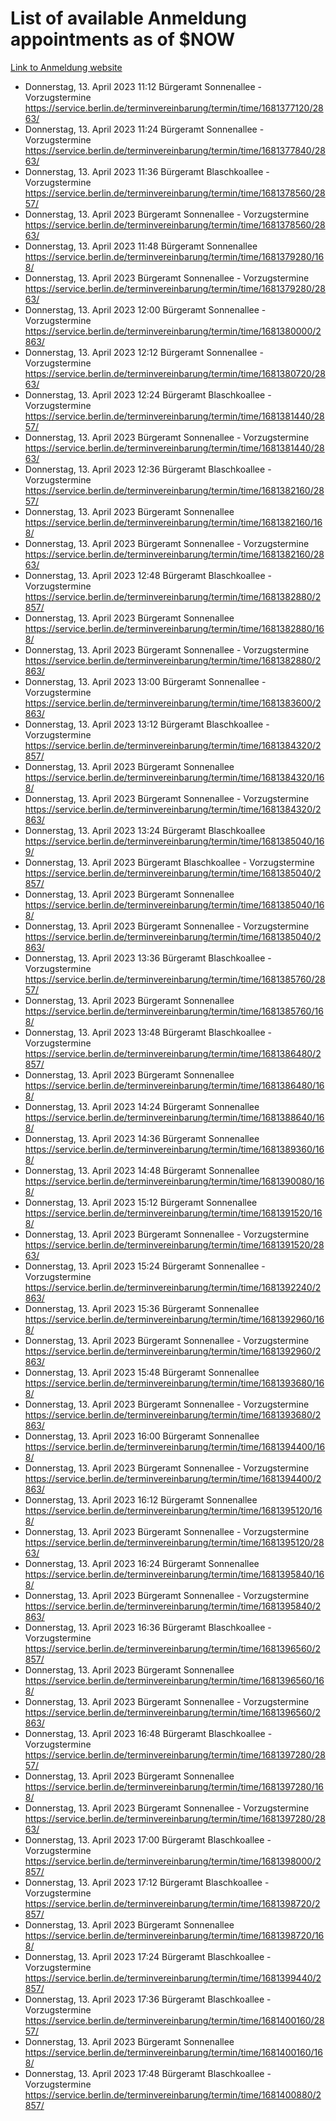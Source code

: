 # List of available Anmeldung appointments as of $NOW
[Link to Anmeldung website](https://service.berlin.de/terminvereinbarung/termin/tag.php?termin=1&anliegen[]=120686&dienstleisterlist=122210,122217,327316,122219,327312,122227,327314,122231,327346,122243,327348,122254,122252,329742,122260,329745,122262,329748,122271,327278,122273,327274,122277,327276,330436,122280,327294,122282,327290,122284,327292,122291,327270,122285,327266,122286,327264,122296,327268,150230,329760,122297,327286,122294,327284,122312,329763,122314,329775,122304,327330,122311,327334,122309,327332,317869,122281,327352,122279,329772,122283,122276,327324,122274,327326,122267,329766,122246,327318,122251,327320,122257,327322,122208,327298,122226,327300&herkunft=http%3A%2F%2Fservice.berlin.de%2Fdienstleistung%2F120686%2F)
- Donnerstag, 13. April 2023 11:12 Bürgeramt Sonnenallee - Vorzugstermine https://service.berlin.de/terminvereinbarung/termin/time/1681377120/2863/
- Donnerstag, 13. April 2023 11:24 Bürgeramt Sonnenallee - Vorzugstermine https://service.berlin.de/terminvereinbarung/termin/time/1681377840/2863/
- Donnerstag, 13. April 2023 11:36 Bürgeramt Blaschkoallee - Vorzugstermine https://service.berlin.de/terminvereinbarung/termin/time/1681378560/2857/
- Donnerstag, 13. April 2023  Bürgeramt Sonnenallee - Vorzugstermine https://service.berlin.de/terminvereinbarung/termin/time/1681378560/2863/
- Donnerstag, 13. April 2023 11:48 Bürgeramt Sonnenallee https://service.berlin.de/terminvereinbarung/termin/time/1681379280/168/
- Donnerstag, 13. April 2023  Bürgeramt Sonnenallee - Vorzugstermine https://service.berlin.de/terminvereinbarung/termin/time/1681379280/2863/
- Donnerstag, 13. April 2023 12:00 Bürgeramt Sonnenallee - Vorzugstermine https://service.berlin.de/terminvereinbarung/termin/time/1681380000/2863/
- Donnerstag, 13. April 2023 12:12 Bürgeramt Sonnenallee - Vorzugstermine https://service.berlin.de/terminvereinbarung/termin/time/1681380720/2863/
- Donnerstag, 13. April 2023 12:24 Bürgeramt Blaschkoallee - Vorzugstermine https://service.berlin.de/terminvereinbarung/termin/time/1681381440/2857/
- Donnerstag, 13. April 2023  Bürgeramt Sonnenallee - Vorzugstermine https://service.berlin.de/terminvereinbarung/termin/time/1681381440/2863/
- Donnerstag, 13. April 2023 12:36 Bürgeramt Blaschkoallee - Vorzugstermine https://service.berlin.de/terminvereinbarung/termin/time/1681382160/2857/
- Donnerstag, 13. April 2023  Bürgeramt Sonnenallee https://service.berlin.de/terminvereinbarung/termin/time/1681382160/168/
- Donnerstag, 13. April 2023  Bürgeramt Sonnenallee - Vorzugstermine https://service.berlin.de/terminvereinbarung/termin/time/1681382160/2863/
- Donnerstag, 13. April 2023 12:48 Bürgeramt Blaschkoallee - Vorzugstermine https://service.berlin.de/terminvereinbarung/termin/time/1681382880/2857/
- Donnerstag, 13. April 2023  Bürgeramt Sonnenallee https://service.berlin.de/terminvereinbarung/termin/time/1681382880/168/
- Donnerstag, 13. April 2023  Bürgeramt Sonnenallee - Vorzugstermine https://service.berlin.de/terminvereinbarung/termin/time/1681382880/2863/
- Donnerstag, 13. April 2023 13:00 Bürgeramt Sonnenallee - Vorzugstermine https://service.berlin.de/terminvereinbarung/termin/time/1681383600/2863/
- Donnerstag, 13. April 2023 13:12 Bürgeramt Blaschkoallee - Vorzugstermine https://service.berlin.de/terminvereinbarung/termin/time/1681384320/2857/
- Donnerstag, 13. April 2023  Bürgeramt Sonnenallee https://service.berlin.de/terminvereinbarung/termin/time/1681384320/168/
- Donnerstag, 13. April 2023  Bürgeramt Sonnenallee - Vorzugstermine https://service.berlin.de/terminvereinbarung/termin/time/1681384320/2863/
- Donnerstag, 13. April 2023 13:24 Bürgeramt Blaschkoallee https://service.berlin.de/terminvereinbarung/termin/time/1681385040/169/
- Donnerstag, 13. April 2023  Bürgeramt Blaschkoallee - Vorzugstermine https://service.berlin.de/terminvereinbarung/termin/time/1681385040/2857/
- Donnerstag, 13. April 2023  Bürgeramt Sonnenallee https://service.berlin.de/terminvereinbarung/termin/time/1681385040/168/
- Donnerstag, 13. April 2023  Bürgeramt Sonnenallee - Vorzugstermine https://service.berlin.de/terminvereinbarung/termin/time/1681385040/2863/
- Donnerstag, 13. April 2023 13:36 Bürgeramt Blaschkoallee - Vorzugstermine https://service.berlin.de/terminvereinbarung/termin/time/1681385760/2857/
- Donnerstag, 13. April 2023  Bürgeramt Sonnenallee https://service.berlin.de/terminvereinbarung/termin/time/1681385760/168/
- Donnerstag, 13. April 2023 13:48 Bürgeramt Blaschkoallee - Vorzugstermine https://service.berlin.de/terminvereinbarung/termin/time/1681386480/2857/
- Donnerstag, 13. April 2023  Bürgeramt Sonnenallee https://service.berlin.de/terminvereinbarung/termin/time/1681386480/168/
- Donnerstag, 13. April 2023 14:24 Bürgeramt Sonnenallee https://service.berlin.de/terminvereinbarung/termin/time/1681388640/168/
- Donnerstag, 13. April 2023 14:36 Bürgeramt Sonnenallee https://service.berlin.de/terminvereinbarung/termin/time/1681389360/168/
- Donnerstag, 13. April 2023 14:48 Bürgeramt Sonnenallee https://service.berlin.de/terminvereinbarung/termin/time/1681390080/168/
- Donnerstag, 13. April 2023 15:12 Bürgeramt Sonnenallee https://service.berlin.de/terminvereinbarung/termin/time/1681391520/168/
- Donnerstag, 13. April 2023  Bürgeramt Sonnenallee - Vorzugstermine https://service.berlin.de/terminvereinbarung/termin/time/1681391520/2863/
- Donnerstag, 13. April 2023 15:24 Bürgeramt Sonnenallee - Vorzugstermine https://service.berlin.de/terminvereinbarung/termin/time/1681392240/2863/
- Donnerstag, 13. April 2023 15:36 Bürgeramt Sonnenallee https://service.berlin.de/terminvereinbarung/termin/time/1681392960/168/
- Donnerstag, 13. April 2023  Bürgeramt Sonnenallee - Vorzugstermine https://service.berlin.de/terminvereinbarung/termin/time/1681392960/2863/
- Donnerstag, 13. April 2023 15:48 Bürgeramt Sonnenallee https://service.berlin.de/terminvereinbarung/termin/time/1681393680/168/
- Donnerstag, 13. April 2023  Bürgeramt Sonnenallee - Vorzugstermine https://service.berlin.de/terminvereinbarung/termin/time/1681393680/2863/
- Donnerstag, 13. April 2023 16:00 Bürgeramt Sonnenallee https://service.berlin.de/terminvereinbarung/termin/time/1681394400/168/
- Donnerstag, 13. April 2023  Bürgeramt Sonnenallee - Vorzugstermine https://service.berlin.de/terminvereinbarung/termin/time/1681394400/2863/
- Donnerstag, 13. April 2023 16:12 Bürgeramt Sonnenallee https://service.berlin.de/terminvereinbarung/termin/time/1681395120/168/
- Donnerstag, 13. April 2023  Bürgeramt Sonnenallee - Vorzugstermine https://service.berlin.de/terminvereinbarung/termin/time/1681395120/2863/
- Donnerstag, 13. April 2023 16:24 Bürgeramt Sonnenallee https://service.berlin.de/terminvereinbarung/termin/time/1681395840/168/
- Donnerstag, 13. April 2023  Bürgeramt Sonnenallee - Vorzugstermine https://service.berlin.de/terminvereinbarung/termin/time/1681395840/2863/
- Donnerstag, 13. April 2023 16:36 Bürgeramt Blaschkoallee - Vorzugstermine https://service.berlin.de/terminvereinbarung/termin/time/1681396560/2857/
- Donnerstag, 13. April 2023  Bürgeramt Sonnenallee https://service.berlin.de/terminvereinbarung/termin/time/1681396560/168/
- Donnerstag, 13. April 2023  Bürgeramt Sonnenallee - Vorzugstermine https://service.berlin.de/terminvereinbarung/termin/time/1681396560/2863/
- Donnerstag, 13. April 2023 16:48 Bürgeramt Blaschkoallee - Vorzugstermine https://service.berlin.de/terminvereinbarung/termin/time/1681397280/2857/
- Donnerstag, 13. April 2023  Bürgeramt Sonnenallee https://service.berlin.de/terminvereinbarung/termin/time/1681397280/168/
- Donnerstag, 13. April 2023  Bürgeramt Sonnenallee - Vorzugstermine https://service.berlin.de/terminvereinbarung/termin/time/1681397280/2863/
- Donnerstag, 13. April 2023 17:00 Bürgeramt Blaschkoallee - Vorzugstermine https://service.berlin.de/terminvereinbarung/termin/time/1681398000/2857/
- Donnerstag, 13. April 2023 17:12 Bürgeramt Blaschkoallee - Vorzugstermine https://service.berlin.de/terminvereinbarung/termin/time/1681398720/2857/
- Donnerstag, 13. April 2023  Bürgeramt Sonnenallee https://service.berlin.de/terminvereinbarung/termin/time/1681398720/168/
- Donnerstag, 13. April 2023 17:24 Bürgeramt Blaschkoallee - Vorzugstermine https://service.berlin.de/terminvereinbarung/termin/time/1681399440/2857/
- Donnerstag, 13. April 2023 17:36 Bürgeramt Blaschkoallee - Vorzugstermine https://service.berlin.de/terminvereinbarung/termin/time/1681400160/2857/
- Donnerstag, 13. April 2023  Bürgeramt Sonnenallee https://service.berlin.de/terminvereinbarung/termin/time/1681400160/168/
- Donnerstag, 13. April 2023 17:48 Bürgeramt Blaschkoallee - Vorzugstermine https://service.berlin.de/terminvereinbarung/termin/time/1681400880/2857/
